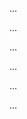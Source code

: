 <panel type="warning" header=":trophy: Can explain test case design :star::star:" expandable no-close>

<panel type="warning" header=":trophy: Can explain the need for deliberate test case design :star::star:" expandable>
  <include src="../../book/testCaseDesign/introduction/what/full.md" />
  <panel header=":dart: Evidence" expanded>

...

  </panel>
</panel>

<panel type="info" header=":trophy: Can explain exploratory testing and scripted testing :star::star::star:" expandable>
  <include src="../../book/testing/testingTypes/exploratoryVsScriptedTesting/what/full.md" />
  <panel header=":dart: Evidence" expanded>

...

  </panel>
</panel>

<panel type="info" header=":trophy: Can explain the choice between exploratory testing and scripted testing :star::star::star:" expandable>
  <include src="../../book/testing/testingTypes/exploratoryVsScriptedTesting/when/full.md" />
  <panel header=":dart: Evidence" expanded>

...

  </panel>
</panel>

<panel type="warning" header=":trophy: Can explain positive and negative test cases :star::star:" expandable>
  <include src="../../book/testCaseDesign/introduction/positiveVsNegative/full.md" />
  <panel header=":dart: Evidence" expanded>

...

  </panel>
</panel>

<panel type="warning" header=":trophy: Can explain black box and glass box test case design :star::star:" expandable>
  <include src="../../book/testCaseDesign/introduction/blackVsGlass/full.md" />
  <panel header=":dart: Evidence" expanded>

...

  </panel>
</panel>


<panel type="info" header=":trophy: Can explain test case design for use case based testing :star::star::star:" expandable>
  <include src="../../book/testCaseDesign/more/testingUseCases/full.md" />
  <panel header=":dart: Evidence" expanded>

...

  </panel>
</panel>

</panel>

